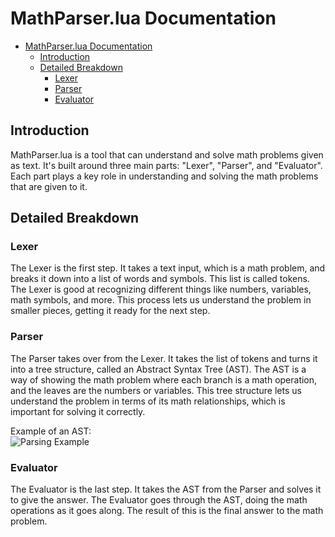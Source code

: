# MathParser.lua Documentation
- [MathParser.lua Documentation](#mathparserlua-documentation)
  - [Introduction](#introduction)
  - [Detailed Breakdown](#detailed-breakdown)
    - [Lexer](#lexer)
    - [Parser](#parser)
    - [Evaluator](#evaluator)

## Introduction

MathParser.lua is a tool that can understand and solve math problems given as text. It's built around three main parts: "Lexer", "Parser", and "Evaluator". Each part plays a key role in understanding and solving the math problems that are given to it.

## Detailed Breakdown

### Lexer

The Lexer is the first step. It takes a text input, which is a math problem, and breaks it down into a list of words and symbols. This list is called tokens. The Lexer is good at recognizing different things like numbers, variables, math symbols, and more. This process lets us understand the problem in smaller pieces, getting it ready for the next step.

### Parser

The Parser takes over from the Lexer. It takes the list of tokens and turns it into a tree structure, called an Abstract Syntax Tree (AST). The AST is a way of showing the math problem where each branch is a math operation, and the leaves are the numbers or variables. This tree structure lets us understand the problem in terms of its math relationships, which is important for solving it correctly.

Example of an AST:  
![Parsing Example](https://upload.wikimedia.org/wikipedia/commons/6/68/Parsing_Example.png)

### Evaluator

The Evaluator is the last step. It takes the AST from the Parser and solves it to give the answer. The Evaluator goes through the AST, doing the math operations as it goes along. The result of this is the final answer to the math problem.
